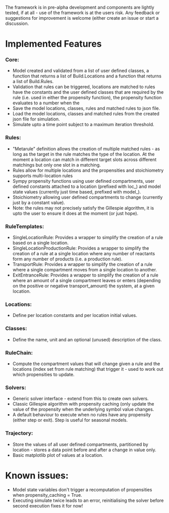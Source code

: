The framework is in pre-alpha development and components are lightly tested, if at all - use of the framework is at the users risk. Any feedback or suggestions for improvement is welcome (either create an issue or start a discussion.

# Implemented Features
### Core:
- Model created and validated from a list of user defined classes, a function that returns a list of Build.Locations and a function that returns a list of Build.Rules.
- Validation that rules can be triggered, locations are matched to rules have the constants and the user defined classes that are required by the rule (i.e. used in either the propensity function), the propensity function evaluates to a number when the  
- Save the model locations, classes, rules and matched rules to json file.
- Load the model locations, classes and matched rules from the created json file for simulation.
- Simulate upto a time point subject to a maximum iteration threshold.

### Rules: 
- "Metarule" definition allows the creation of multiple matched rules - as long as the target in the rule matches the type of the location. At the moment a location can match in different target slots across different matchings but only one slot in a matching.
- Rules allow for multiple locations and the propensities and stoichiometry supports multi-location rules
- Sympy propensity functions using user defined compartments, user defined constants attached to a location (prefixed with loc_) and model state values (currently just time based, prefixed with model_).
- Stoichiometry allowing user defined compartments to change (currently just by a constant value).
- Note: the rules may not precisely satisfy the Gillespie algorithm, it is upto the user to ensure it does at the moment (or just hope).

### RuleTemplates:
- SingleLocationRule: Provides a wrapper to simplify the creation of a rule based on a single location.
- SingleLocationProductionRule: Provides a wrapper to simplify the creation of a rule at a single location where any number of reactants form any number of products (i.e. a production rule).
- TransportRule: Provides a wrapper to simplify the creation of a rule where a single compartment moves from a single location to another.
- ExitEntranceRule: Provides a wrapper to simplify the creation of a rule where an amount of a single compartment leaves or enters (depending on the positive or negative transport_amount) the system, at a given location.

### Locations:
- Define per location constants and per location initial values.

### Classes:
- Define the name, unit and an optional (unused) description of the class.

### RuleChain:
- Compute the compartment values that will change given a rule and the locations (index set from rule matching) that trigger it - used to work out which propensities to update.

### Solvers:
- Generic solver interface - extend from this to create own solvers.
- Classic Gillespie algorithm with propensity caching (only update the value of the propensity when the underlying symbol value changes.
- A default behaviour to execute when no rules have any propensity (either step or exit). Step is useful for seasonal models.

### Trajectory:
- Store the values of all user defined compartments, partitioned by location - stores a data point before and after a change in value only.
- Basic matplotlib plot of values at a location.

# Known issues:
- Model state variables don't trigger a recomputation of propensities when propensity_caching = True.
- Executing simulate twice leads to an error, reinitialising the solver before second execution fixes it for now!
